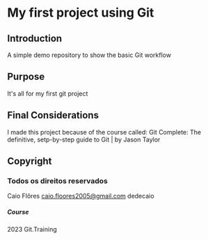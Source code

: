 # My first project using Git
## Introduction
A simple demo repository to show the basic Git workflow
## Purpose
It's all for my first git project
## Final Considerations
I made this project because of the course
called: Git Complete: The definitive, setp-by-step guide to Git | by Jason Taylor 
## Copyright
### Todos os direitos reservados
Caio Flôres
caio.floores2005@gmail.com
dedecaio

##### Course
2023 Git.Training